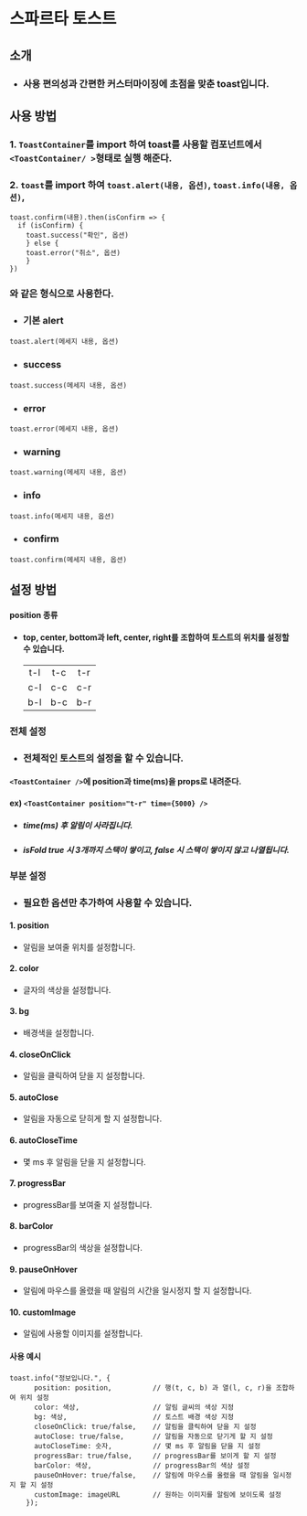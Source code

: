 # 스파르타 토스트

## 소개

- ### 사용 편의성과 간편한 커스터마이징에 초점을 맞춘 toast입니다.

## 사용 방법

### 1. `ToastContainer`를 import 하여 toast를 사용할 컴포넌트에서 `<ToastContainer/ >`형태로 실행 해준다.

### 2. `toast`를 import 하여 `toast.alert(내용, 옵션)`, `toast.info(내용, 옵션)`,

```
toast.confirm(내용).then(isConfirm => {
  if (isConfirm) {
    toast.success("확인", 옵션)
    } else {
    toast.error("취소", 옵션)
    }
})
```

### 와 같은 형식으로 사용한다.

- ### 기본 alert

```
toast.alert(메세지 내용, 옵션)
```

- ### success

```
toast.success(메세지 내용, 옵션)
```

- ### error

```
toast.error(메세지 내용, 옵션)
```

- ### warning

```
toast.warning(메세지 내용, 옵션)
```

- ### info

```
toast.info(메세지 내용, 옵션)
```

- ### confirm

```
toast.confirm(메세지 내용, 옵션)
```

## 설정 방법

#### position 종류

- #### top, center, bottom과 left, center, right를 조합하여 토스트의 위치를 설정할 수 있습니다.
  |     |     |     |
  | :-: | :-: | :-: |
  | t-l | t-c | t-r |
  | c-l | c-c | c-r |
  | b-l | b-c | b-r |

### 전체 설정

- ### 전체적인 토스트의 설정을 할 수 있습니다.

#### `<ToastContainer />`에 position과 time(ms)을 props로 내려준다. <br/>

#### ex) `<ToastContainer position="t-r" time={5000} />`<br/>

- ##### time(ms) 후 알림이 사라집니다.
- ##### isFold true 시 3개까지 스택이 쌓이고, false 시 스택이 쌓이지 않고 나열됩니다.

### 부분 설정

- ### 필요한 옵션만 추가하여 사용할 수 있습니다.

#### 1. position

- 알림을 보여줄 위치를 설정합니다.

#### 2. color

- 글자의 색상을 설정합니다.

#### 3. bg

- 배경색을 설정합니다.

#### 4. closeOnClick

- 알림을 클릭하여 닫을 지 설정합니다.

#### 5. autoClose

- 알림을 자동으로 닫히게 할 지 설정합니다.

#### 6. autoCloseTime

- 몇 ms 후 알림을 닫을 지 설정합니다.

#### 7. progressBar

- progressBar를 보여줄 지 설정합니다.

#### 8. barColor

- progressBar의 색상을 설정합니다.

#### 9. pauseOnHover

- 알림에 마우스를 올렸을 때 알림의 시간을 일시정지 할 지 설정합니다.

#### 10. customImage

- 알림에 사용할 이미지를 설정합니다.

#### 사용 예시

```
toast.info("정보입니다.", {
      position: position,          // 행(t, c, b) 과 열(l, c, r)을 조합하여 위치 설정
      color: 색상,                  // 알림 글씨의 색상 지정
      bg: 색상,                     // 토스트 배경 색상 지정
      closeOnClick: true/false,    // 알림을 클릭하여 닫을 지 설정
      autoClose: true/false,       // 알림을 자동으로 닫기게 할 지 설정
      autoCloseTime: 숫자,          // 몇 ms 후 알림을 닫을 지 설정
      progressBar: true/false,     // progressBar를 보이게 할 지 설정
      barColor: 색상,               // progressBar의 색상 설정
      pauseOnHover: true/false,    // 알림에 마우스를 올렸을 때 알림을 일시정지 할 지 설정
      customImage: imageURL        // 원하는 이미지를 알림에 보이도록 설정
    });
```
